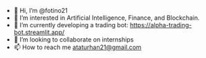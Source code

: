- 👋 Hi, I’m @fotino21
- 👀 I’m interested in Artificial Intelligence, Finance, and Blockchain.
- 🌱 I’m currently developing a trading bot: https://alpha-trading-bot.streamlit.app/
- 💞️ I’m looking to collaborate on internships
- 📫 How to reach me ataturhan21@gmail.com

<!---
fotino21/fotino21 is a ✨ special ✨ repository because its `README.md` (this file) appears on your GitHub profile.
You can click the Preview link to take a look at your changes.
--->
